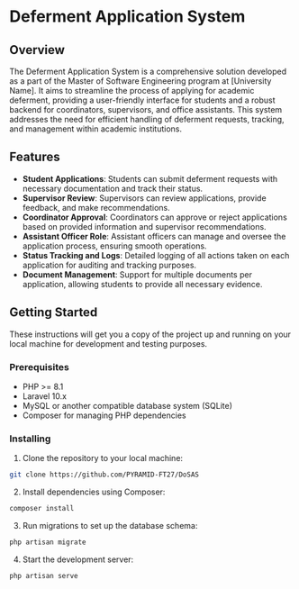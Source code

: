 # Deferment Application System

## Overview

The Deferment Application System is a comprehensive solution developed as a part of the Master of Software Engineering program at [University Name]. It aims to streamline the process of applying for academic deferment, providing a user-friendly interface for students and a robust backend for coordinators, supervisors, and office assistants. This system addresses the need for efficient handling of deferment requests, tracking, and management within academic institutions.

## Features

- **Student Applications**: Students can submit deferment requests with necessary documentation and track their status.
- **Supervisor Review**: Supervisors can review applications, provide feedback, and make recommendations.
- **Coordinator Approval**: Coordinators can approve or reject applications based on provided information and supervisor recommendations.
- **Assistant Officer Role**: Assistant officers can manage and oversee the application process, ensuring smooth operations.
- **Status Tracking and Logs**: Detailed logging of all actions taken on each application for auditing and tracking purposes.
- **Document Management**: Support for multiple documents per application, allowing students to provide all necessary evidence.

## Getting Started

These instructions will get you a copy of the project up and running on your local machine for development and testing purposes.

### Prerequisites

- PHP >= 8.1
- Laravel 10.x
- MySQL or another compatible database system (SQLite)
- Composer for managing PHP dependencies

### Installing

1. Clone the repository to your local machine:

```bash
git clone https://github.com/PYRAMID-FT27/DoSAS
```
2. Install dependencies using Composer:
```bash
composer install
```
3. Run migrations to set up the database schema:
```bash
php artisan migrate
```
4. Start the development server:
```bash
php artisan serve
```
